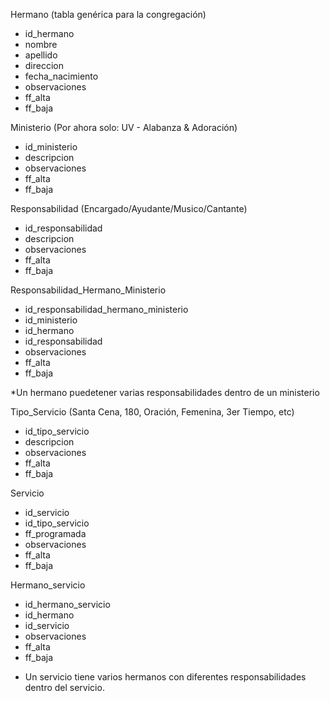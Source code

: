 Hermano (tabla genérica para la congregación)
- id_hermano
- nombre
- apellido
- direccion
- fecha_nacimiento
- observaciones
- ff_alta
- ff_baja

Ministerio (Por ahora solo: UV - Alabanza & Adoración)
- id_ministerio
- descripcion
- observaciones
- ff_alta
- ff_baja

Responsabilidad (Encargado/Ayudante/Musico/Cantante)
- id_responsabilidad
- descripcion
- observaciones
- ff_alta
- ff_baja

Responsabilidad_Hermano_Ministerio
- id_responsabilidad_hermano_ministerio
- id_ministerio
- id_hermano
- id_responsabilidad
- observaciones
- ff_alta
- ff_baja

*Un hermano puedetener varias responsabilidades dentro de un ministerio

Tipo_Servicio (Santa Cena, 180, Oración, Femenina, 3er Tiempo, etc)
- id_tipo_servicio
- descripcion
- observaciones
- ff_alta
- ff_baja

Servicio
- id_servicio
- id_tipo_servicio
- ff_programada
- observaciones
- ff_alta
- ff_baja

Hermano_servicio
- id_hermano_servicio
- id_hermano
- id_servicio
- observaciones
- ff_alta
- ff_baja

* Un servicio tiene varios hermanos con diferentes responsabilidades dentro del servicio.

